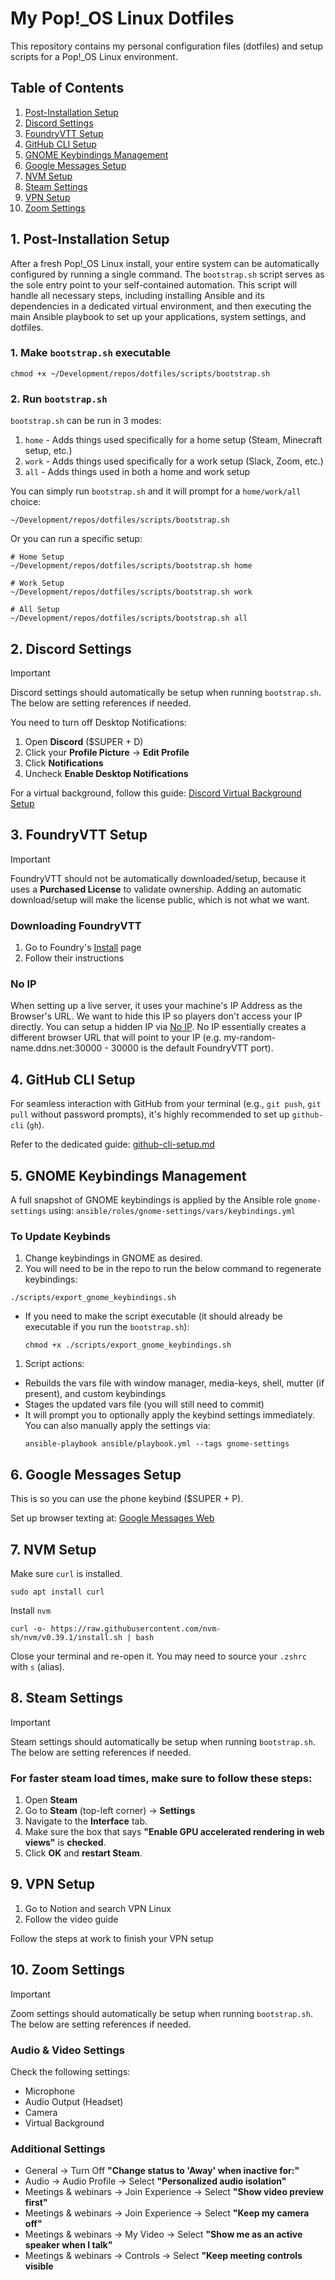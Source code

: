 # My Pop!\_OS Linux Dotfiles

This repository contains my personal configuration files (dotfiles) and setup scripts for a Pop!\_OS Linux environment.

## Table of Contents

1. [Post-Installation Setup](#1-post-installation-setup)
1. [Discord Settings](#2-discord-settings)
1. [FoundryVTT Setup](#3-foundryvtt-setup)
1. [GitHub CLI Setup](#4-github-cli-setup)
1. [GNOME Keybindings Management](#5-gnome-keybindings-management)
1. [Google Messages Setup](#6-google-messages-setup)
1. [NVM Setup](#7-nvm-setup)
1. [Steam Settings](#8-steam-settings)
1. [VPN Setup](#9-vpn-setup)
1. [Zoom Settings](#10-zoom-settings)

## 1. Post-Installation Setup

After a fresh Pop!\_OS Linux install, your entire system can be automatically configured by running a single command. The `bootstrap.sh` script serves as the sole entry point to your self-contained automation. This script will handle all necessary steps, including installing Ansible and its dependencies in a dedicated virtual environment, and then executing the main Ansible playbook to set up your applications, system settings, and dotfiles.

### 1. Make `bootstrap.sh` executable

```
chmod +x ~/Development/repos/dotfiles/scripts/bootstrap.sh
```

### 2. Run `bootstrap.sh`

`bootstrap.sh` can be run in 3 modes:

1. `home` - Adds things used specifically for a home setup (Steam, Minecraft setup, etc.)
1. `work` - Adds things used specifically for a work setup (Slack, Zoom, etc.)
1. `all` - Adds things used in both a home and work setup

You can simply run `bootstrap.sh` and it will prompt for a `home/work/all` choice:

```
~/Development/repos/dotfiles/scripts/bootstrap.sh
```

Or you can run a specific setup:

```
# Home Setup
~/Development/repos/dotfiles/scripts/bootstrap.sh home

# Work Setup
~/Development/repos/dotfiles/scripts/bootstrap.sh work

# All Setup
~/Development/repos/dotfiles/scripts/bootstrap.sh all
```

## 2. Discord Settings

> [!IMPORTANT]
> Discord settings should automatically be setup when running `bootstrap.sh`. The below are setting references if needed.

You need to turn off Desktop Notifications:

1. Open **Discord** ($SUPER + D)
1. Click your **Profile Picture** -> **Edit Profile**
1. Click **Notifications**
1. Uncheck **Enable Desktop Notifications**

For a virtual background, follow this guide: [Discord Virtual Background Setup](../discord-virtual-background-setup.md)

## 3. FoundryVTT Setup

> [!IMPORTANT]
> FoundryVTT should not be automatically downloaded/setup, because it uses a **Purchased License** to validate ownership. Adding an automatic download/setup will make the license public, which is not what we want.

### Downloading FoundryVTT

1. Go to Foundry's [Install](https://foundryvtt.com/article/installation/) page
1. Follow their instructions

### No IP

When setting up a live server, it uses your machine's IP Address as the Browser's URL. We want to hide this IP so players don't access your IP directly. You can setup a hidden IP via [No IP](https://www.noip.com/login). No IP essentially creates a different browser URL that will point to your IP (e.g. my-random-name.ddns.net:30000 - 30000 is the default FoundryVTT port).

## 4. GitHub CLI Setup

For seamless interaction with GitHub from your terminal (e.g., `git push`, `git pull` without password prompts), it's highly recommended to set up `github-cli` (`gh`).

Refer to the dedicated guide: [github-cli-setup.md](./github-cli-setup.md)

## 5. GNOME Keybindings Management

A full snapshot of GNOME keybindings is applied by the Ansible role `gnome-settings` using:
`ansible/roles/gnome-settings/vars/keybindings.yml`

### To Update Keybinds

1. Change keybindings in GNOME as desired.
1. You will need to be in the repo to run the below command to regenerate keybindings:

```
./scripts/export_gnome_keybindings.sh

```

- If you need to make the script executable (it should already be executable if you run the `bootstrap.sh`):
  ```
  chmod +x ./scripts/export_gnome_keybindings.sh
  ```

1. Script actions:

- Rebuilds the vars file with window manager, media-keys, shell, mutter (if present), and custom keybindings
- Stages the updated vars file (you will still need to commit)
- It will prompt you to optionally apply the keybind settings immediately. You can also manually apply the settings via:
  ```
  ansible-playbook ansible/playbook.yml --tags gnome-settings
  ```

## 6. Google Messages Setup

This is so you can use the phone keybind ($SUPER + P).

Set up browser texting at: [Google Messages Web](https://messages.google.com/web)

## 7. NVM Setup

Make sure `curl` is installed.

```
sudo apt install curl
```

Install `nvm`

```
curl -o- https://raw.githubusercontent.com/nvm-sh/nvm/v0.39.1/install.sh | bash
```

Close your terminal and re-open it. You may need to source your `.zshrc` with `s` (alias).

## 8. Steam Settings

> [!IMPORTANT]
> Steam settings should automatically be setup when running `bootstrap.sh`. The below are setting references if needed.

### For faster steam load times, make sure to follow these steps:

1. Open **Steam**
1. Go to **Steam** (top-left corner) -> **Settings**
1. Navigate to the **Interface** tab.
1. Make sure the box that says **"Enable GPU accelerated rendering in web views"** is **checked**.
1. Click **OK** and **restart Steam**.

## 9. VPN Setup

1. Go to Notion and search VPN Linux
1. Follow the video guide

Follow the steps at work to finish your VPN setup

## 10. Zoom Settings

> [!IMPORTANT]
> Zoom settings should automatically be setup when running `bootstrap.sh`. The below are setting references if needed.

### Audio & Video Settings

Check the following settings:

- Microphone
- Audio Output (Headset)
- Camera
- Virtual Background

### Additional Settings

- General -> Turn Off **"Change status to 'Away' when inactive for:"**
- Audio -> Audio Profile -> Select **"Personalized audio isolation"**
- Meetings & webinars -> Join Experience -> Select **"Show video preview first"**
- Meetings & webinars -> Join Experience -> Select **"Keep my camera off"**
- Meetings & webinars -> My Video -> Select **"Show me as an active speaker when I talk"**
- Meetings & webinars -> Controls -> Select **"Keep meeting controls visible**
